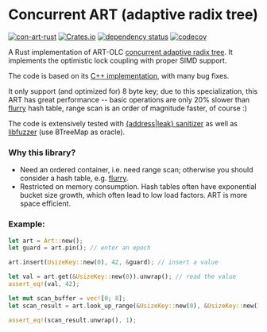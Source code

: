 # Concurrent ART (adaptive radix tree) 
[![con-art-rust](https://github.com/XiangpengHao/con-art-rust/actions/workflows/ci.yml/badge.svg)](https://github.com/XiangpengHao/con-art-rust/actions/workflows/ci.yml)
[![Crates.io](https://img.shields.io/crates/v/con-art-rust.svg)](
https://crates.io/crates/con-art-rust)
[![dependency status](https://deps.rs/crate/con-art-rust/0.1.8/status.svg)](https://deps.rs/crate/con-art-rust/0.1.8)
[![codecov](https://codecov.io/gh/XiangpengHao/con-art-rust/branch/main/graph/badge.svg?token=x0PSjQrqyR)](https://codecov.io/gh/XiangpengHao/con-art-rust)

A Rust implementation of ART-OLC [concurrent adaptive radix tree](https://db.in.tum.de/~leis/papers/artsync.pdf).
It implements the optimistic lock coupling with proper SIMD support.

The code is based on its [C++ implementation](https://github.com/flode/ARTSynchronized), with many bug fixes.

It only support (and optimized for) 8 byte key;
due to this specialization, this ART has great performance -- basic operations are only 20% slower than [flurry](https://github.com/jonhoo/flurry) hash table, range scan is an order of magnitude faster, of course :)

The code is extensively tested with [{address|leak} sanitizer](https://doc.rust-lang.org/beta/unstable-book/compiler-flags/sanitizer.html) as well as [libfuzzer](https://llvm.org/docs/LibFuzzer.html) (use BTreeMap as oracle).

### Why this library?
- Need an ordered container, i.e. need range scan; otherwise you should consider a hash table, e.g. [flurry](https://github.com/jonhoo/flurry).
- Restricted on memory consumption. Hash tables often have exponential bucket size growth, which often lead to low load factors. ART is more space efficient.

### Example:
```rust
let art = Art::new();
let guard = art.pin(); // enter an epoch

art.insert(UsizeKey::new(0), 42, &guard); // insert a value

let val = art.get(&UsizeKey::new(0)).unwrap(); // read the value
assert_eq!(val, 42);

let mut scan_buffer = vec![0; 8];
let scan_result = art.look_up_range(&UsizeKey::new(0), &UsizeKey::new(10), &mut art_scan_buffer); // scan values

assert_eq!(scan_result.unwrap(), 1);
```
